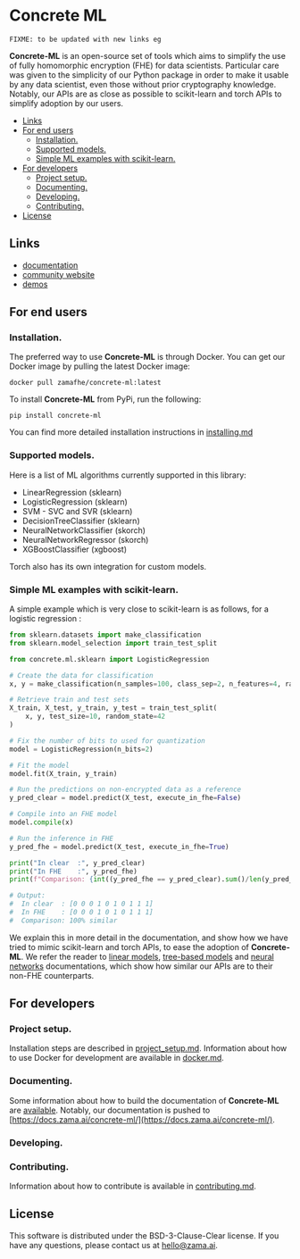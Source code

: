 # Concrete ML

```{note}
FIXME: to be updated with new links eg
```

**Concrete-ML** is an open-source set of tools which aims to simplify the use of fully homomorphic encryption (FHE) for data scientists. Particular care was given to the simplicity of our Python package in order to make it usable by any data scientist, even those without prior cryptography knowledge. Notably, our APIs are as close as possible to scikit-learn and torch APIs to simplify adoption by our users.

<!-- mdformat-toc start --slug=github --no-anchors --maxlevel=6 --minlevel=2 -->

- [Links](#links)
- [For end users](#for-end-users)
  - [Installation.](#installation)
  - [Supported models.](#supported-models)
  - [Simple ML examples with scikit-learn.](#simple-ml-examples-with-scikit-learn)
- [For developers](#for-developers)
  - [Project setup.](#project-setup)
  - [Documenting.](#documenting)
  - [Developing.](#developing)
  - [Contributing.](#contributing)
- [License](#license)

<!-- mdformat-toc end -->

## Links

- [documentation](https://docs.zama.ai/concrete-ml/stable/)
- [community website](https://community.zama.ai/c/concrete-ml)
- [demos](https://docs.zama.ai/concrete-ml/stable/user/advanced_examples/index.html)

## For end users

### Installation.

The preferred way to use **Concrete-ML** is through Docker. You can get our Docker image by pulling the latest Docker image:

`docker pull zamafhe/concrete-ml:latest`

To install **Concrete-ML** from PyPi, run the following:

`pip install concrete-ml`

You can find more detailed installation instructions in [installing.md](docs/nstalling.md)

### Supported models.

Here is a list of ML algorithms currently supported in this library:

- LinearRegression (sklearn)
- LogisticRegression (sklearn)
- SVM - SVC and SVR (sklearn)
- DecisionTreeClassifier (sklearn)
- NeuralNetworkClassifier (skorch)
- NeuralNetworkRegressor (skorch)
- XGBoostClassifier (xgboost)

Torch also has its own integration for custom models.

### Simple ML examples with scikit-learn.

A simple example which is very close to scikit-learn is as follows, for a logistic regression :

```python
from sklearn.datasets import make_classification
from sklearn.model_selection import train_test_split

from concrete.ml.sklearn import LogisticRegression

# Create the data for classification
x, y = make_classification(n_samples=100, class_sep=2, n_features=4, random_state=42)

# Retrieve train and test sets
X_train, X_test, y_train, y_test = train_test_split(
    x, y, test_size=10, random_state=42
)

# Fix the number of bits to used for quantization 
model = LogisticRegression(n_bits=2)

# Fit the model
model.fit(X_train, y_train)

# Run the predictions on non-encrypted data as a reference
y_pred_clear = model.predict(X_test, execute_in_fhe=False)

# Compile into an FHE model
model.compile(x)

# Run the inference in FHE
y_pred_fhe = model.predict(X_test, execute_in_fhe=True)

print("In clear  :", y_pred_clear)
print("In FHE    :", y_pred_fhe)
print(f"Comparison: {int((y_pred_fhe == y_pred_clear).sum()/len(y_pred_fhe)*100)}% similar")

# Output:
#  In clear  : [0 0 0 1 0 1 0 1 1 1]
#  In FHE    : [0 0 0 1 0 1 0 1 1 1]
#  Comparison: 100% similar
```

We explain this in more detail in the documentation, and show how we have tried to mimic scikit-learn and torch APIs, to ease the adoption of **Concrete-ML**. We refer the reader to [linear models](linear.md), [tree-based models](tree.md) and [neural networks](quantized_neural_networks.md) documentations, which show how similar our APIs are to their non-FHE counterparts.

## For developers

### Project setup.

Installation steps are described in [project_setup.md](docs/project_setup.md).
Information about how to use Docker for development are available in [docker.md](docs/docker.md).

### Documenting.

Some information about how to build the documentation of **Concrete-ML** are [available](docs/documenting.md). Notably, our documentation is pushed to [https://docs.zama.ai/concrete-ml/](https://docs.zama.ai/concrete-ml/).

### Developing.

### Contributing.

Information about how to contribute is available in [contributing.md](docs/contributing.md).

## License

This software is distributed under the BSD-3-Clause-Clear license. If you have any questions, please contact us at hello@zama.ai.
